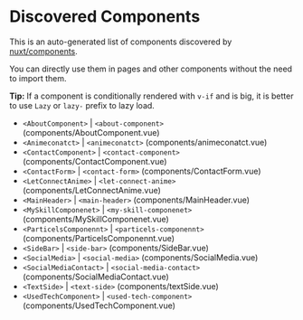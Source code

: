 # Discovered Components

This is an auto-generated list of components discovered by [nuxt/components](https://github.com/nuxt/components).

You can directly use them in pages and other components without the need to import them.

**Tip:** If a component is conditionally rendered with `v-if` and is big, it is better to use `Lazy` or `lazy-` prefix to lazy load.

- `<AboutComponent>` | `<about-component>` (components/AboutComponent.vue)
- `<Animeconatct>` | `<animeconatct>` (components/animeconatct.vue)
- `<ContactComponent>` | `<contact-component>` (components/ContactComponent.vue)
- `<ContactForm>` | `<contact-form>` (components/ContactForm.vue)
- `<LetConnectAnime>` | `<let-connect-anime>` (components/LetConnectAnime.vue)
- `<MainHeader>` | `<main-header>` (components/MainHeader.vue)
- `<MySkillComponenet>` | `<my-skill-componenet>` (components/MySkillComponenet.vue)
- `<ParticelsComponennt>` | `<particels-componennt>` (components/ParticelsComponennt.vue)
- `<SideBar>` | `<side-bar>` (components/SideBar.vue)
- `<SocialMedia>` | `<social-media>` (components/SocialMedia.vue)
- `<SocialMediaContact>` | `<social-media-contact>` (components/SocialMediaContact.vue)
- `<TextSide>` | `<text-side>` (components/textSide.vue)
- `<UsedTechComponent>` | `<used-tech-component>` (components/UsedTechComponent.vue)
